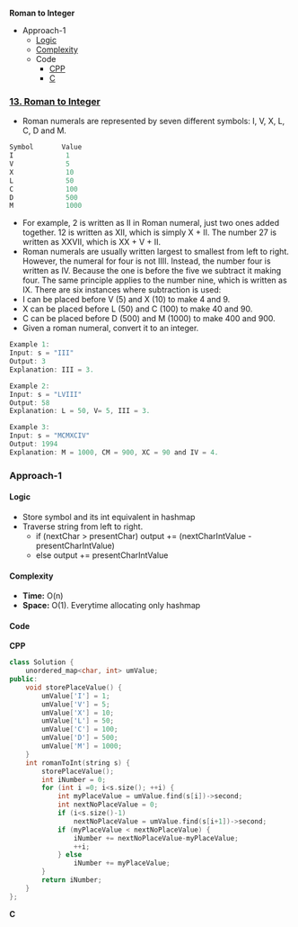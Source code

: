 **Roman to Integer**
- Approach-1
  - [Logic](#l)
  - [Complexity](#co)
  - Code
    - [CPP](#cpp)
    - [C](#c)

### [13. Roman to Integer](https://leetcode.com/problems/roman-to-integer/description/)
- Roman numerals are represented by seven different symbols: I, V, X, L, C, D and M.
```c
Symbol       Value
I             1
V             5
X             10
L             50
C             100
D             500
M             1000
```
- For example, 2 is written as II in Roman numeral, just two ones added together. 12 is written as XII, which is simply X + II. The number 27 is written as XXVII, which is XX + V + II.
- Roman numerals are usually written largest to smallest from left to right. However, the numeral for four is not IIII. Instead, the number four is written as IV. Because the one is before the five we subtract it making four. The same principle applies to the number nine, which is written as IX. There are six instances where subtraction is used:
- I can be placed before V (5) and X (10) to make 4 and 9. 
- X can be placed before L (50) and C (100) to make 40 and 90. 
- C can be placed before D (500) and M (1000) to make 400 and 900.
- Given a roman numeral, convert it to an integer.
```c
Example 1:
Input: s = "III"
Output: 3
Explanation: III = 3.

Example 2:
Input: s = "LVIII"
Output: 58
Explanation: L = 50, V= 5, III = 3.

Example 3:
Input: s = "MCMXCIV"
Output: 1994
Explanation: M = 1000, CM = 900, XC = 90 and IV = 4.
```

<a name=a1></a>
### Approach-1
<a name=l></a>
#### Logic
- Store symbol and its int equivalent in hashmap
- Traverse string from left to right.
  - if (nextChar > presentChar) output += (nextCharIntValue - presentCharIntValue)
  - else output += presentCharIntValue
<a name=co></a>
#### Complexity
- **Time:** O(n)
- **Space:** O(1). Everytime allocating only hashmap
#### Code
**CPP**
```cpp
class Solution {
    unordered_map<char, int> umValue;
public:
    void storePlaceValue() {
        umValue['I'] = 1;
        umValue['V'] = 5;
        umValue['X'] = 10;
        umValue['L'] = 50;
        umValue['C'] = 100;
        umValue['D'] = 500;
        umValue['M'] = 1000;
    }
    int romanToInt(string s) {
        storePlaceValue();
        int iNumber = 0;
        for (int i =0; i<s.size(); ++i) {
            int myPlaceValue = umValue.find(s[i])->second;
            int nextNoPlaceValue = 0;
            if (i<s.size()-1)
                nextNoPlaceValue = umValue.find(s[i+1])->second;
            if (myPlaceValue < nextNoPlaceValue) {
                iNumber += nextNoPlaceValue-myPlaceValue;
                ++i;
            } else
                iNumber += myPlaceValue;
        }
        return iNumber;
    }
};
```
<a name=c></a>
**C**
